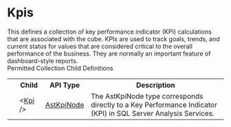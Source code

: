 # Kpis

<div class="LanguageSummary"><div class ="SummaryItem">This defines a collection of key performance indicator (KPI) calculations that are associated with the cube. KPIs are used to track goals, trends, and current status for values that are considered critical to the overall performance of the business. They are normally an important feature of dashboard-style reports.</div></div><div class="SchemaBindingGroup"><div class="SchemaBindingGroupHeader">Permitted Collection Child Definitions</div><table id="SchemaBindingList" class="SchemaBindingList"><tbody><tr><th class="SchemaBindingIconColumnHeader">&nbsp;</th><th class="SchemaBindingNameColumnHeader">Child</th><th class="SchemaBindingTypeColumnHeader">API Type</th><th class="SchemaBindingSummaryColumnHeader">Description</th></tr><tr class="cd0"><td class="SchemaBindingIcon"><div class="NotRequired" /></td><td class="SchemaBindingName"><span class="punc">&lt;</span><a href=../api-reference/Varigence.Languages.Biml.Cube.AstKpiNode.html">Kpi</a><span class="punc"> /&gt;</span></td><td class="SchemaBindingType"><a href="Varigence.Languages.Biml.Cube.AstKpiNode.html">AstKpiNode</a></td><td class="SchemaBindingSummary">The AstKpiNode type corresponds directly to a Key Performance Indicator (KPI) in SQL Server Analysis Services.</td></tr></tbody></table></div>